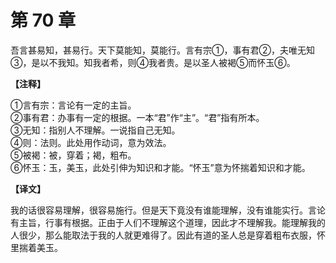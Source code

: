 # 第 70 章

吾言甚易知，甚易行。天下莫能知，莫能行。言有宗①，事有君②，夫唯无知③，是以不我知。知我者希，则④我者贵。是以圣人被褐⑤而怀玉⑥。

**【注释】**

①言有宗：言论有一定的主旨。    
②事有君：办事有一定的根据。一本“君”作“主”。“君”指有所本。    
③无知：指别人不理解。一说指自己无知。    
④则：法则。此处用作动词，意为效法。    
⑤被褐：被，穿着；褐，粗布。    
⑥怀玉：玉，美玉，此处引伸为知识和才能。“怀玉”意为怀揣着知识和才能。

**【译文】**

我的话很容易理解，很容易施行。但是天下竟没有谁能理解，没有谁能实行。言论有主旨，行事有根据。正由于人们不理解这个道理，因此才不理解我。能理解我的人很少，那么能取法于我的人就更难得了。因此有道的圣人总是穿着粗布衣服，怀里揣着美玉。
